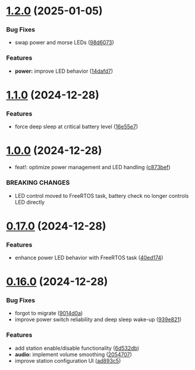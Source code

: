 # [1.2.0](https://github.com/olipayne/Arduino-Morse-Radio/compare/v1.1.0...v1.2.0) (2025-01-05)


### Bug Fixes

* swap power and morse LEDs ([98d6073](https://github.com/olipayne/Arduino-Morse-Radio/commit/98d60733f6d7b62710b6a39a0a3ddc4e3374ab45))


### Features

* **power:** improve LED behavior ([14dafd7](https://github.com/olipayne/Arduino-Morse-Radio/commit/14dafd7fffe9e26f2a570c73e9216ca1f87c79c1))



# [1.1.0](https://github.com/olipayne/Arduino-Morse-Radio/compare/v1.0.0...v1.1.0) (2024-12-28)


### Features

* force deep sleep at critical battery level ([16e55e7](https://github.com/olipayne/Arduino-Morse-Radio/commit/16e55e7e04569ded2b29b6d837b1560be7759dbd))



# [1.0.0](https://github.com/olipayne/Arduino-Morse-Radio/compare/v0.17.0...v1.0.0) (2024-12-28)


* feat!: optimize power management and LED handling ([c873bef](https://github.com/olipayne/Arduino-Morse-Radio/commit/c873beff1eb753575d708b1c908ac359d30187fb))


### BREAKING CHANGES

* LED control moved to FreeRTOS task, battery check no longer controls LED directly



# [0.17.0](https://github.com/olipayne/Arduino-Morse-Radio/compare/v0.16.0...v0.17.0) (2024-12-28)


### Features

* enhance power LED behavior with FreeRTOS task ([40ed174](https://github.com/olipayne/Arduino-Morse-Radio/commit/40ed174dfbee5af9d326a76ef5409288fd8f53c6))



# [0.16.0](https://github.com/olipayne/Arduino-Morse-Radio/compare/v0.15.3...v0.16.0) (2024-12-28)


### Bug Fixes

* forgot to migrate ([9014d0a](https://github.com/olipayne/Arduino-Morse-Radio/commit/9014d0aa599449c36cbeb957b50106c0857d22b7))
* improve power switch reliability and deep sleep wake-up ([939e821](https://github.com/olipayne/Arduino-Morse-Radio/commit/939e82170dbf46deeba808d6f421f735a6ec969e))


### Features

* add station enable/disable functionality ([6d532db](https://github.com/olipayne/Arduino-Morse-Radio/commit/6d532dbaf752f026502f86f4bde700b757154303))
* **audio:** implement volume smoothing ([2054707](https://github.com/olipayne/Arduino-Morse-Radio/commit/2054707e2c7a1417f434ba86e77f7bd4dc4ac400))
* improve station configuration UI ([ad893c5](https://github.com/olipayne/Arduino-Morse-Radio/commit/ad893c580c0bfc273143bfa4160b126b883d8570))



